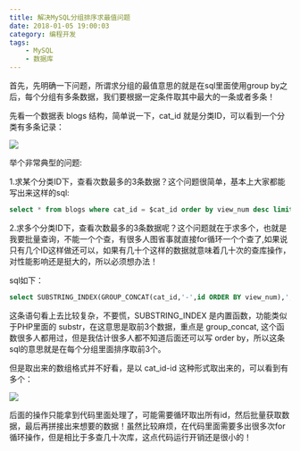 ```yaml
---
title: 解决MySQL分组排序求最值问题
date: 2018-01-05 19:00:03
category: 编程开发
tags: 
    - MySQL
    - 数据库
---
```


首先，先明确一下问题，所谓求分组的最值意思的就是在sql里面使用group by之后，每个分组有多条数据，我们要根据一定条件取其中最大的一条或者多条！

先看一个数据表 blogs 结构，简单说一下，cat_id 就是分类ID，可以看到一个分类有多条记录：

<img src="/images/old/3571187-8d13727754425021.jpg" />

举个非常典型的问题:

1.求某个分类ID下，查看次数最多的3条数据？这个问题很简单，基本上大家都能写出来这样的sql:

<!--more-->

```sql
select * from blogs where cat_id = $cat_id order by view_num desc limit 3;
```
2.求多个分类ID下，查看次数最多的3条数据呢？这个问题就在于求多个，也就是我要批量查询，不能一个个查，有很多人图省事就直接for循环一个个查了,如果说只有几个ID这样做还可以，如果有几十个这样的数据就意味着几十次的查库操作，对性能影响还是挺大的，所以必须想办法！

sql如下：

```sql
select SUBSTRING_INDEX(GROUP_CONCAT(cat_id,'-',id ORDER BY view_num),',',3) from blogs where cat_id in(1,2,3,4) GROUP BY cat_id
```
这条语句看上去比较复杂，不要慌，SUBSTRING_INDEX 是内置函数，功能类似于PHP里面的 substr，在这意思是取前3个数据，重点是 group_concat, 这个函数很多人都用过，但是我估计很多人都不知道后面还可以写 order by，所以这条sql的意思就是在每个分组里面排序取前3个。

但是取出来的数组格式并不好看，是以 cat_id-id 这种形式取出来的，可以看到有多个：

<img src="/images/old/3571187-f5ba49d28a69e01a.jpg" />

后面的操作只能拿到代码里面处理了，可能需要循环取出所有id，然后批量获取数据，最后再拼接出来想要的数据！虽然比较麻烦，在代码里面需要多出很多次for循环操作，但是相比于多查几十次库，这点代码运行开销还是很小的！
